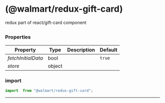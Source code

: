 #  (@walmart/redux-gift-card)

redux part of react/gift-card component


## 



### Properties

| Property | Type | Description | Default |
| -------- | ---- | ----------- | ------- |
| *fetchInitialData* | bool |  | `true`
| *store* | object |  | 

### import

```jsx
import  from "@walmart/redux-gift-card";
```

<hr/>
